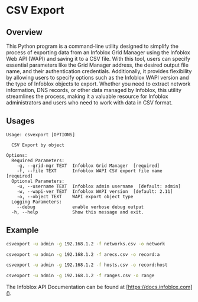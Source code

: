 # CSV Export

## Overview

This Python program is a command-line utility designed to simplify the process of exporting data from an Infoblox Grid
Manager using the Infoblox Web API (WAPI) and saving it to a CSV file. With this tool, users can specify essential
parameters like the Grid Manager address, the desired output file name, and their authentication credentials.
Additionally, it provides flexibility by allowing users to specify options such as the Infoblox WAPI version and the
type of Infoblox objects to export. Whether you need to extract network information, DNS records, or other data managed
by Infoblox, this utility streamlines the process, making it a valuable resource for Infoblox administrators and users
who need to work with data in CSV format.

## Usages

```
Usage: csvexport [OPTIONS]

  CSV Export by object

Options:
  Required Parameters: 
    -g, --grid-mgr TEXT  Infoblox Grid Manager  [required]
    -f, --file TEXT      Infoblox WAPI CSV export file name  [required]
  Optional Parameters: 
    -u, --username TEXT  Infoblox admin username  [default: admin]
    -w, --wapi-ver TEXT  Infoblox WAPI version  [default: 2.11]
    -o, --object TEXT    WAPI export object type
  Logging Parameters: 
    --debug              enable verbose debug output
  -h, --help             Show this message and exit.

```

## Example

```sh
csvexport -u admin -g 192.168.1.2 -f networks.csv -o network
```

```sh
csvexport -u admin -g 192.168.1.2 -f arecs.csv -o record:a
```

```sh
csvexport -u admin -g 192.168.1.2 -f hosts.csv -o record:host
```

```sh
csvexport -u admin -g 192.168.1.2 -f ranges.csv -o range
```

The Infoblox API Documentation can be found at [https://docs.infoblox.com]().


